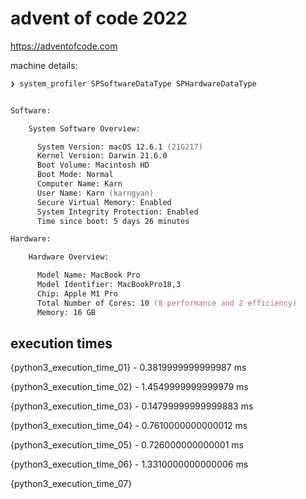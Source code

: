 # advent of code 2022

https://adventofcode.com

machine details:

```zsh
❯ system_profiler SPSoftwareDataType SPHardwareDataType


Software:

    System Software Overview:

      System Version: macOS 12.6.1 (21G217)
      Kernel Version: Darwin 21.6.0
      Boot Volume: Macintosh HD
      Boot Mode: Normal
      Computer Name: Karn
      User Name: Karn (karngyan)
      Secure Virtual Memory: Enabled
      System Integrity Protection: Enabled
      Time since boot: 5 days 26 minutes

Hardware:

    Hardware Overview:

      Model Name: MacBook Pro
      Model Identifier: MacBookPro18,3
      Chip: Apple M1 Pro
      Total Number of Cores: 10 (8 performance and 2 efficiency)
      Memory: 16 GB
```

## execution times

{python3_execution_time_01} - 0.3819999999999987 ms

{python3_execution_time_02} - 1.4549999999999979 ms

{python3_execution_time_03} - 0.14799999999999883 ms

{python3_execution_time_04} - 0.7610000000000012 ms

{python3_execution_time_05} - 0.726000000000001 ms

{python3_execution_time_06} - 1.3310000000000006 ms

{python3_execution_time_07}